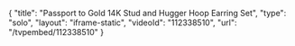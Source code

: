 {
    "title": "Passport to Gold 14K Stud and Hugger Hoop Earring Set",
    "type": "solo",
    "layout": "iframe-static",
    "videoId": "112338510",
    "url": "\/tvpembed\/112338510"
}